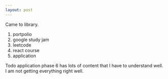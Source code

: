 ```yaml
---
layout: post
---
```


Came to library.  
1. portpolio  
2. google study jam  
3. leetcode  
4. react course  
5. application  
  

Todo application phase 6 has lots of content that I have to understand well.  
I am not getting everything right well.  